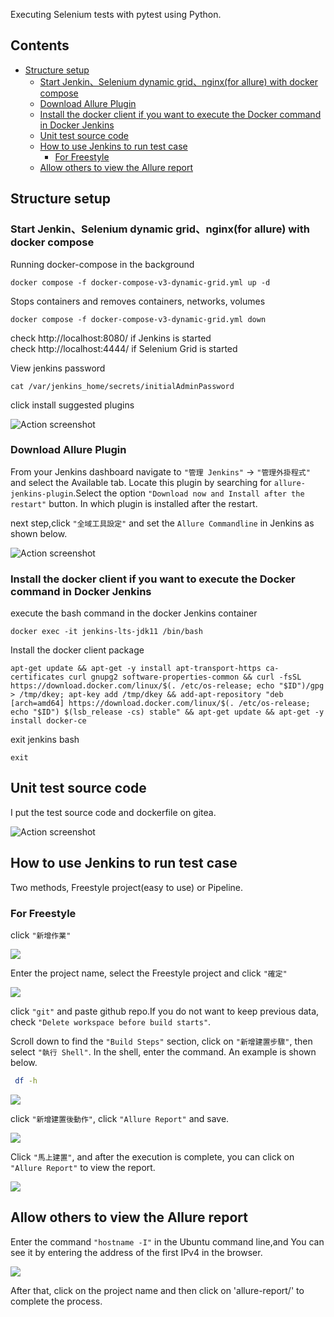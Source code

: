 Executing Selenium tests with pytest using Python.

## Contents
* [Structure setup](#structure-setup)
  + [Start Jenkin、Selenium dynamic grid、nginx(for allure) with docker compose](#start-jenkin-selenium-dynamic-grid-nginx-for-allure-with-docker-compose)
  + [Download Allure Plugin](#download-allure-plugin)
  + [Install the docker client if you want to execute the Docker command in Docker Jenkins](#install-the-docker-client-if-you-want-to-execute-the-docker-command-in-docker-jenkins)
  + [Unit test source code](#unit-test-source-code)
  + [How to use Jenkins to run test case](#how-to-use-jenkins-to-run-test-case)
    - [For Freestyle](#for-freestyle)
  + [Allow others to view the Allure report](#allow-others-to-view-the-allure-report)
## Structure setup
### Start Jenkin、Selenium dynamic grid、nginx(for allure) with docker compose
Running docker-compose in the background

    docker compose -f docker-compose-v3-dynamic-grid.yml up -d

Stops containers and removes containers, networks, volumes

    docker compose -f docker-compose-v3-dynamic-grid.yml down

check http://localhost:8080/ if Jenkins is started   
check http://localhost:4444/ if Selenium Grid is started

View jenkins password

    cat /var/jenkins_home/secrets/initialAdminPassword

click install suggested plugins

![Action screenshot](docs/imgs/plugins.png)

### Download Allure Plugin

From your Jenkins dashboard navigate to `"管理 Jenkins"` -> `"管理外掛程式"` and select the Available tab. Locate this plugin by searching for `allure-jenkins-plugin`.Select the option `"Download now and Install after the restart"` button. In which plugin is installed after the restart.

next step,click `"全域工具設定"` and set the `Allure Commandline` in Jenkins as shown below.

![Action screenshot](docs/imgs/allure.png)

### Install the docker client if you want to execute the Docker command in Docker Jenkins

execute the bash command in the docker Jenkins container

    docker exec -it jenkins-lts-jdk11 /bin/bash

Install the docker client package

    apt-get update && apt-get -y install apt-transport-https ca-certificates curl gnupg2 software-properties-common && curl -fsSL https://download.docker.com/linux/$(. /etc/os-release; echo "$ID")/gpg > /tmp/dkey; apt-key add /tmp/dkey && add-apt-repository "deb [arch=amd64] https://download.docker.com/linux/$(. /etc/os-release; echo "$ID") $(lsb_release -cs) stable" && apt-get update && apt-get -y install docker-ce

exit jenkins bash

    exit


## Unit test source code

I put the test source code and dockerfile on gitea.

![Action screenshot](docs/imgs/gitea.png)

## How to use Jenkins to run test case

Two methods, Freestyle project(easy to use) or Pipeline.

### For Freestyle

click `"新增作業"`

![](docs/imgs/create_task.png)

Enter the project name, select the Freestyle project and click `"確定"`

![](docs/imgs/jenkins_project.png)

click `"git"` and paste github repo.If you do not want to keep previous data, check `"Delete workspace before build starts"`.

Scroll down to find the `"Build Steps"` section, click on `"新增建置步驟"`, then select `"執行 Shell"`. In the shell, enter the command. An example is shown below.

``` bash
 df -h
```

![](docs/imgs/build_step.png)

click `"新增建置後動作"`, click `"Allure Report"` and save.

![](docs/imgs/after_build.png)

Click `"馬上建置"`, and after the execution is complete, you can click on `"Allure Report"` to view the report.

![](docs/imgs/after_test.png)


## Allow others to view the Allure report

Enter the command `"hostname -I"` in the Ubuntu command line,and You can see it by entering the address of the first IPv4 in the browser.

![](docs/imgs/allure_report.png)

After that, click on the project name and then click on 'allure-report/' to complete the process.

